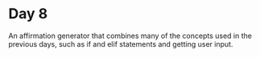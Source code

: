 # Day 8

An affirmation generator that combines many of the concepts used in the previous days, such as if and elif statements and getting user input.